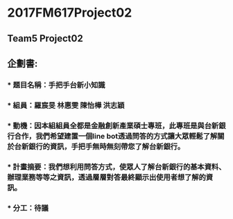# 2017FM617Project02 #
## Team5 Project02 ##
## 企劃書:
### * 題目名稱：手把手台新小知識
### * 組員：羅宸旻 林惠雯 陳怡樺 洪志穎
### * 動機：因本組組員全都是金融創新產業碩士專班，此專班是與台新銀行合作，我們希望建置一個line bot透過問答的方式讓大眾輕鬆了解關於台新銀行的資訊，手把手無時無刻帶您了解台新銀行。
### * 計畫摘要：我們想利用問答方式，使眾人了解台新銀行的基本資料、辦理業務等等之資訊，透過層層對答最終顯示出使用者想了解的資訊。
### * 分工：待議
